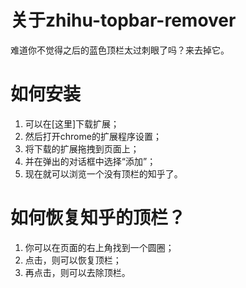 # 关于zhihu-topbar-remover
难道你不觉得之后的蓝色顶栏太过刺眼了吗？来去掉它。

# 如何安装
1. 可以在[这里]下载扩展；
2. 然后打开chrome的扩展程序设置；
3. 将下载的扩展拖拽到页面上；
4. 并在弹出的对话框中选择“添加”；
5. 现在就可以浏览一个没有顶栏的知乎了。

# 如何恢复知乎的顶栏？
1. 你可以在页面的右上角找到一个圆圈；
2. 点击，则可以恢复顶栏；
3. 再点击，则可以去除顶栏。

